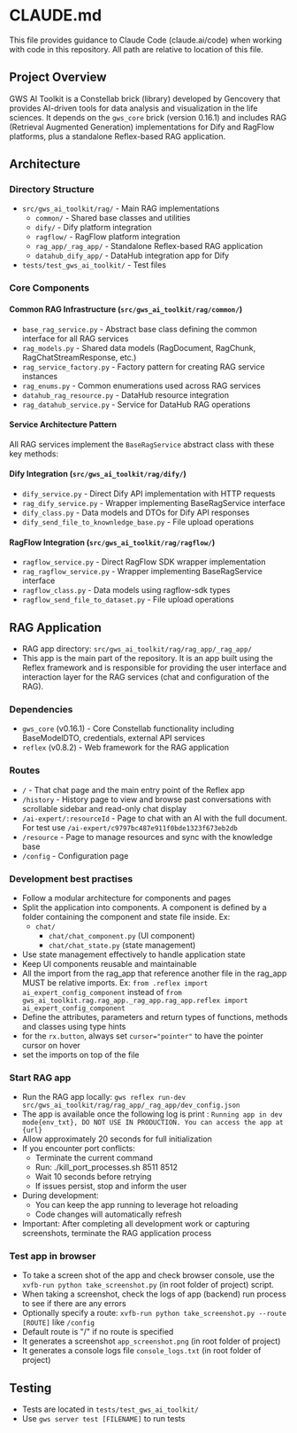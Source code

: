 # CLAUDE.md

This file provides guidance to Claude Code (claude.ai/code) when working with code in this repository. All path are relative to location of this file.

## Project Overview

GWS AI Toolkit is a Constellab brick (library) developed by Gencovery that provides AI-driven tools for data analysis and visualization in the life sciences. It depends on the `gws_core` brick (version 0.16.1) and includes RAG (Retrieval Augmented Generation) implementations for Dify and RagFlow platforms, plus a standalone Reflex-based RAG application.

## Architecture

### Directory Structure
- `src/gws_ai_toolkit/rag/` - Main RAG implementations
  - `common/` - Shared base classes and utilities
  - `dify/` - Dify platform integration  
  - `ragflow/` - RagFlow platform integration
  - `rag_app/_rag_app/` - Standalone Reflex-based RAG application
  - `datahub_dify_app/` - DataHub integration app for Dify
- `tests/test_gws_ai_toolkit/` - Test files

### Core Components

#### Common RAG Infrastructure (`src/gws_ai_toolkit/rag/common/`)
- `base_rag_service.py` - Abstract base class defining the common interface for all RAG services
- `rag_models.py` - Shared data models (RagDocument, RagChunk, RagChatStreamResponse, etc.)
- `rag_service_factory.py` - Factory pattern for creating RAG service instances
- `rag_enums.py` - Common enumerations used across RAG services
- `datahub_rag_resource.py` - DataHub resource integration
- `rag_datahub_service.py` - Service for DataHub RAG operations

#### Service Architecture Pattern
All RAG services implement the `BaseRagService` abstract class with these key methods:

#### Dify Integration (`src/gws_ai_toolkit/rag/dify/`)
- `dify_service.py` - Direct Dify API implementation with HTTP requests
- `rag_dify_service.py` - Wrapper implementing BaseRagService interface
- `dify_class.py` - Data models and DTOs for Dify API responses
- `dify_send_file_to_knownledge_base.py` - File upload operations

#### RagFlow Integration (`src/gws_ai_toolkit/rag/ragflow/`)
- `ragflow_service.py` - Direct RagFlow SDK wrapper implementation  
- `rag_ragflow_service.py` - Wrapper implementing BaseRagService interface
- `ragflow_class.py` - Data models using ragflow-sdk types
- `ragflow_send_file_to_dataset.py` - File upload operations

## RAG Application
- RAG app directory: `src/gws_ai_toolkit/rag/rag_app/_rag_app/`
- This app is the main part of the repository. It is an app built using the Reflex framework and is responsible for providing the user interface and interaction layer for the RAG services (chat and configuration of the RAG).

### Dependencies
- `gws_core` (v0.16.1) - Core Constellab functionality including BaseModelDTO, credentials, external API services
- `reflex` (v0.8.2) - Web framework for the RAG application

### Routes
- `/` - That chat page and the main entry point of the Reflex app
- `/history` - History page to view and browse past conversations with scrollable sidebar and read-only chat display
- `/ai-expert/:resourceId` - Page to chat with an AI with the full document. For test use `/ai-expert/c9797bc487e911f0bde1323f673eb2db`
- `/resource` - Page to manage resources and sync with the knowledge base
- `/config` - Configuration page

### Development best practises
- Follow a modular architecture for components and pages
- Split the application into components. A component is defined by a folder containing the component and state file inside. Ex:
  - `chat/`
    - `chat/chat_component.py` (UI component)
    - `chat/chat_state.py` (state management)
- Use state management effectively to handle application state
- Keep UI components reusable and maintainable
- All the import from the rag_app that reference another file in the rag_app MUST be relative imports. Ex: `from .reflex import ai_expert_config_component` instead of `from gws_ai_toolkit.rag.rag_app._rag_app.rag_app.reflex import ai_expert_config_component`
- Define the attributes, parameters and return types of functions, methods and classes using type hints
- for the `rx.button`, always set `cursor="pointer"` to have the pointer cursor on hover
- set the imports on top of the file

### Start RAG app
- Run the RAG app locally: `gws reflex run-dev src/gws_ai_toolkit/rag/rag_app/_rag_app/dev_config.json` 
- The app is available once the following log is print : `Running app in dev mode{env_txt}, DO NOT USE IN PRODUCTION. You can access the app at {url}`
- Allow approximately 20 seconds for full initialization
- If you encounter port conflicts:
  - Terminate the current command
  - Run: ./kill_port_processes.sh 8511 8512
  - Wait 10 seconds before retrying
  - If issues persist, stop and inform the user
- During development:
  - You can keep the app running to leverage hot reloading
  - Code changes will automatically refresh
- Important: After completing all development work or capturing screenshots, terminate the RAG application process

### Test app in browser
- To take a screen shot of the app and check browser console, use the `xvfb-run python take_screenshot.py` (in root folder of project) script.
- When taking a screenshot, check the logs of app (backend) run process to see if there are any errors 
- Optionally specify a route: `xvfb-run python take_screenshot.py --route [ROUTE]` like `/config`
- Default route is "/" if no route is specified
- It generates a screenshot `app_screenshot.png` (in root folder of project)
- It generates a console logs file `console_logs.txt` (in root folder of project)

## Testing
- Tests are located in `tests/test_gws_ai_toolkit/`
- Use `gws server test [FILENAME]` to run tests